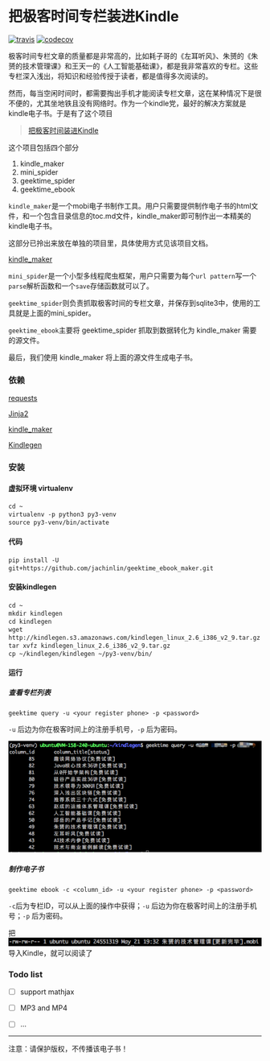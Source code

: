# 把极客时间专栏装进Kindle

[![travis](https://travis-ci.org/jachinlin/geektime_ebook_maker.svg?branch=master)](https://travis-ci.org/jachinlin/geektime_ebook_maker)
[![codecov](https://codecov.io/gh/jachinlin/geektime_ebook_maker/branch/master/graph/badge.svg)](https://codecov.io/gh/jachinlin/geektime_ebook_maker)

极客时间专栏文章的质量都是非常高的，比如耗子哥的《左耳听风》、朱赟的《朱赟的技术管理课》和王天一的《人工智能基础课》，都是我非常喜欢的专栏。这些专栏深入浅出，将知识和经验传授于读者，都是值得多次阅读的。

然而，每当空闲时间时，都需要掏出手机才能阅读专栏文章，这在某种情况下是很不便的，尤其坐地铁且没有网络时。作为一个kindle党，最好的解决方案就是kindle电子书。于是有了这个项目

>[把极客时间装进Kindle](https://github.com/jachinlin/geektime_ebook_maker)

这个项目包括四个部分

1. kindle_maker
2. mini_spider
3. geektime_spider
4. geektime_ebook


`kindle_maker`是一个mobi电子书制作工具。用户只需要提供制作电子书的html文件，和一个包含目录信息的toc.md文件，kindle_maker即可制作出一本精美的kindle电子书。

这部分已拎出来放在单独的项目里，具体使用方式见该项目文档。

[kindle_maker](https://github.com/jachinlin/kindle_maker)

`mini_spider`是一个小型多线程爬虫框架，用户只需要为每个`url pattern`写一个`parse`解析函数和一个`save`存储函数就可以了。

`geektime_spider`则负责抓取极客时间的专栏文章，并保存到sqlite3中，使用的工具就是上面的mini_spider。

`geektime_ebook`主要将 geektime_spider 抓取到数据转化为 kindle_maker 需要的源文件。

最后，我们使用 kindle_maker 将上面的源文件生成电子书。


### 依赖

[requests](http://www.python-requests.org/en/master/)

[Jinja2](http://jinja.pocoo.org/)

[kindle_maker](https://github.com/jachinlin/kindle_maker)

[Kindlegen](https://www.amazon.com/gp/feature.html?ie=UTF8&docId=1000765211)

### 安装

#### 虚拟环境 virtualenv
```
cd ~
virtualenv -p python3 py3-venv
source py3-venv/bin/activate
```

#### 代码

```
pip install -U git+https://github.com/jachinlin/geektime_ebook_maker.git
```

#### 安装kindlegen

```
cd ~
mkdir kindlegen
cd kindlegen
wget http://kindlegen.s3.amazonaws.com/kindlegen_linux_2.6_i386_v2_9.tar.gz
tar xvfz kindlegen_linux_2.6_i386_v2_9.tar.gz
cp ~/kindlegen/kindlegen ~/py3-venv/bin/
```

#### 运行

##### 查看专栏列表

```
geektime query -u <your register phone> -p <password>
```

`-u` 后边为你在极客时间上的注册手机号，`-p` 后为密码。

![query](./docs/query.png)

##### 制作电子书

```
geektime ebook -c <column_id> -u <your register phone> -p <password>
```

`-c`后为专栏ID，可以从上面的操作中获得；`-u` 后边为你在极客时间上的注册手机号；`-p` 后为密码。


把![query](./docs/ebook49.png)导入Kindle，就可以阅读了


### Todo list

- [ ] support mathjax
- [ ] MP3 and MP4
- [ ] ...


-----
注意：请保护版权，不传播该电子书！
